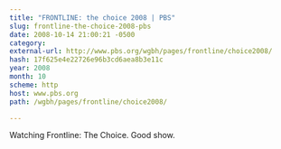 ```yaml
---
title: "FRONTLINE: the choice 2008 | PBS"
slug: frontline-the-choice-2008-pbs
date: 2008-10-14 21:00:21 -0500
category: 
external-url: http://www.pbs.org/wgbh/pages/frontline/choice2008/
hash: 17f625e4e22726e96b3cd6aea8b3e11c
year: 2008
month: 10
scheme: http
host: www.pbs.org
path: /wgbh/pages/frontline/choice2008/

---
```


Watching Frontline: The Choice. Good show. 
